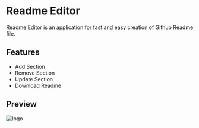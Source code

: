 # Readme Editor

Readme Editor is an application for fast and easy creation of Github Readme file.

## Features

- Add Section
- Remove Section
- Update Section
- Download Readme

## Preview

![logo](https://www.dropbox.com/s/p0hdcg7aqhmj6u5/preview.png?raw=1)
